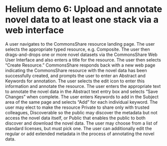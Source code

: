 # Helium demo 6: Upload and annotate novel data to at least one stack via a web interface

A user navigates to the CommonsShare resource landing page.  The user selects the appropriate typed resource, e.g. Composite.  The user then drags-and-drops one or more novel datasets via the CommonsShare Web User Interface and also enters a title for the resource.  The user then selects “Create Resource.”  CommonsShare responds back with a new web page indicating the CommonsShare resource with the novel data has been successfully created, and prompts the user to enter an Abstract and Keywords for annotation.  The user selects the edit icon to enter this information and annotate the resource.  The user enters the appropriate text to annotate the novel data in the Abstract text entry box and selects “Save Changes” when complete.  The user enters Keywords to add in the Subject area of the same page and selects “Add” for each individual keyword. The user may elect to make the resource Private to share only with trusted colleagues, Discoverable so the public may discover the metadata but not access the novel data itself, or Public that enables the public to both discover and download the novel data.  The user may choose from a list of standard licenses, but must pick one. The user can additionally edit the regular or add extended metadata in the process of annotating the novel data.
